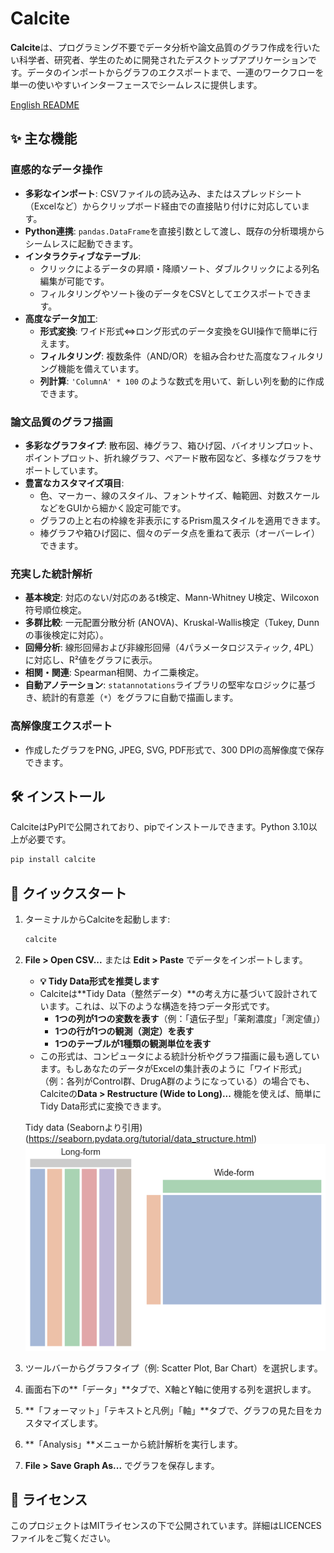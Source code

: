 # Calcite

**Calcite**は、プログラミング不要でデータ分析や論文品質のグラフ作成を行いたい科学者、研究者、学生のために開発されたデスクトップアプリケーションです。データのインポートからグラフのエクスポートまで、一連のワークフローを単一の使いやすいインターフェースでシームレスに提供します。

[English README](README_en.md)

## ✨ 主な機能

### **直感的なデータ操作**

- **多彩なインポート**: CSVファイルの読み込み、またはスプレッドシート（Excelなど）からクリップボード経由での直接貼り付けに対応しています。
- **Python連携**: `pandas.DataFrame`を直接引数として渡し、既存の分析環境からシームレスに起動できます。
- **インタラクティブなテーブル**:
  - クリックによるデータの昇順・降順ソート、ダブルクリックによる列名編集が可能です。
  - フィルタリングやソート後のデータをCSVとしてエクスポートできます。
- **高度なデータ加工**:
  - **形式変換**: ワイド形式⇔ロング形式のデータ変換をGUI操作で簡単に行えます。
  - **フィルタリング**: 複数条件（AND/OR）を組み合わせた高度なフィルタリング機能を備えています。
  - **列計算**: `'ColumnA' * 100` のような数式を用いて、新しい列を動的に作成できます。

### **論文品質のグラフ描画**

- **多彩なグラフタイプ**: 散布図、棒グラフ、箱ひげ図、バイオリンプロット、ポイントプロット、折れ線グラフ、ペアード散布図など、多様なグラフをサポートしています。
- **豊富なカスタマイズ項目**:
  - 色、マーカー、線のスタイル、フォントサイズ、軸範囲、対数スケールなどをGUIから細かく設定可能です。
  - グラフの上と右の枠線を非表示にするPrism風スタイルを適用できます。
  - 棒グラフや箱ひげ図に、個々のデータ点を重ねて表示（オーバーレイ）できます。

### **充実した統計解析**

- **基本検定**: 対応のない/対応のあるt検定、Mann-Whitney U検定、Wilcoxon符号順位検定。
- **多群比較**: 一元配置分散分析 (ANOVA)、Kruskal-Wallis検定（Tukey, Dunnの事後検定に対応）。
- **回帰分析**: 線形回帰および非線形回帰（4パラメータロジスティック, 4PL）に対応し、R²値をグラフに表示。
- **相関・関連**: Spearman相関、カイ二乗検定。
- **自動アノテーション**: `statannotations`ライブラリの堅牢なロジックに基づき、統計的有意差（`*`）をグラフに自動で描画します。

### **高解像度エクスポート**

- 作成したグラフをPNG, JPEG, SVG, PDF形式で、300 DPIの高解像度で保存できます。

## 🛠️ インストール

CalciteはPyPIで公開されており、pipでインストールできます。Python 3.10以上が必要です。

```bash
pip install calcite
```

## 🚀 クイックスタート

1. ターミナルからCalciteを起動します:

    ```bash
    calcite
    ```

2. **File \> Open CSV...** または **Edit \> Paste** でデータをインポートします。

   - **💡 Tidy Data形式を推奨します**
   - Calciteは\*\*Tidy Data（整然データ）\*\*の考え方に基づいて設計されています。これは、以下のような構造を持つデータ形式です。
     - **1つの列が1つの変数を表す**（例：「遺伝子型」「薬剤濃度」「測定値」）
     - **1つの行が1つの観測（測定）を表す**
     - **1つのテーブルが1種類の観測単位を表す**
   - この形式は、コンピュータによる統計分析やグラフ描画に最も適しています。もしあなたのデータがExcelの集計表のように「ワイド形式」（例：各列がControl群、DrugA群のようになっている）の場合でも、Calciteの**Data \> Restructure (Wide to Long)...** 機能を使えば、簡単にTidy Data形式に変換できます。

    Tidy data (Seabornより引用)
    (<https://seaborn.pydata.org/tutorial/data_structure.html>)
    ![Tidy data](./images/Tidy%20data.png)

3. ツールバーからグラフタイプ（例: Scatter Plot, Bar Chart）を選択します。

4. 画面右下の\*\*「データ」\*\*タブで、X軸とY軸に使用する列を選択します。

5. \*\*「フォーマット」「テキストと凡例」「軸」\*\*タブで、グラフの見た目をカスタマイズします。

6. \*\*「Analysis」\*\*メニューから統計解析を実行します。

7. **File \> Save Graph As...** でグラフを保存します。

## 📄 ライセンス

このプロジェクトはMITライセンスの下で公開されています。詳細はLICENCESファイルをご覧ください。
